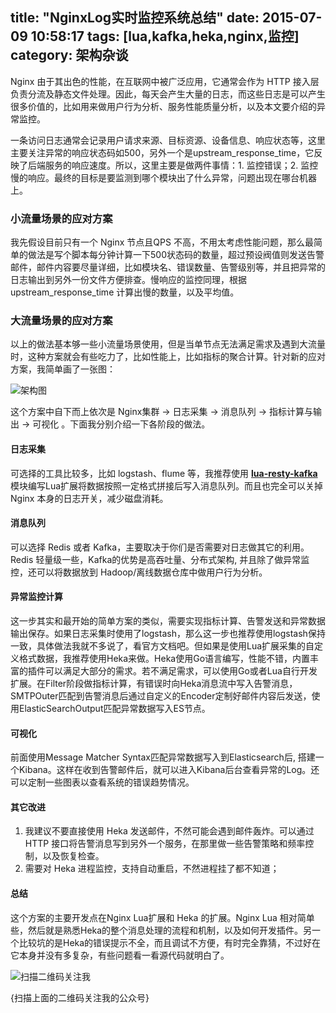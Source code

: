 title: "NginxLog实时监控系统总结"
date: 2015-07-09 10:58:17
tags: [lua,kafka,heka,nginx,监控]
category: 架构杂谈
---


Nginx 由于其出色的性能，在互联网中被广泛应用，它通常会作为 HTTP 接入层负责分流及静态文件处理。因此，每天会产生大量的日志，而这些日志是可以产生很多价值的，比如用来做用户行为分析、服务性能质量分析，以及本文要介绍的异常监控。

一条访问日志通常会记录用户请求来源、目标资源、设备信息、响应状态等，这里主要关注异常的响应状态码如500，另外一个是upstream_response_time，它反映了后端服务的响应速度。所以，这里主要是做两件事情：1. 监控错误；2. 监控慢的响应。最终的目标是要监测到哪个模块出了什么异常，问题出现在哪台机器上。

### 小流量场景的应对方案

我先假设目前只有一个 Nginx 节点且QPS 不高，不用太考虑性能问题，那么最简单的做法是写个脚本每分钟计算一下500状态码的数量，超过预设阀值则发送告警邮件，邮件内容要尽量详细，比如模块名、错误数量、告警级别等，并且把异常的日志输出到另外一份文件方便排查。慢响应的监控同理，根据 upstream_response_time 计算出慢的数量，以及平均值。

### 大流量场景的应对方案

以上的做法基本够一些小流量场景使用，但是当单节点无法满足需求及遇到大流量时，这种方案就会有些吃力了，比如性能上，比如指标的聚合计算。针对新的应对方案，我简单画了一张图：

![架构图](http://7lrvxo.com1.z0.glb.clouddn.com/images/NginxLog监控架构图.png)

这个方案中自下而上依次是 Nginx集群 -> 日志采集 -> 消息队列 -> 指标计算与输出 -> 可视化 。下面我分别介绍一下各阶段的做法。

#### 日志采集

可选择的工具比较多，比如 logstash、flume 等，我推荐使用 **[lua-resty-kafka](https://github.com/doujiang24/lua-resty-kafka)** 模块编写Lua扩展将数据按照一定格式拼接后写入消息队列。而且也完全可以关掉 Nginx 本身的日志开关，减少磁盘消耗。

#### 消息队列

可以选择 Redis 或者 Kafka，主要取决于你们是否需要对日志做其它的利用。Redis 轻量级一些，Kafka的优势是高吞吐量、分布式架构, 并且除了做异常监控，还可以将数据放到 Hadoop/离线数据仓库中做用户行为分析。

#### 异常监控计算

这一步其实和最开始的简单方案的类似，需要实现指标计算、告警发送和异常数据输出保存。如果日志采集时使用了logstash，那么这一步也推荐使用logstash保持一致，具体做法我就不多说了，看官方文档吧。但如果是使用Lua扩展采集的自定义格式数据，我推荐使用Heka来做。Heka使用Go语言编写，性能不错，内置丰富的插件可以满足大部分的需求。若不满足需求，可以使用Go或者Lua自行开发扩展。在Filter阶段做指标计算，有错误时向Heka消息流中写入告警消息，SMTPOuter匹配到告警消息后通过自定义的Encoder定制好邮件内容后发送，使用ElasticSearchOutput匹配异常数据写入ES节点。

#### 可视化

前面使用Message Matcher Syntax匹配异常数据写入到Elasticsearch后, 搭建一个Kibana。这样在收到告警邮件后，就可以进入Kibana后台查看异常的Log。还可以定制一些图表以查看系统的错误趋势情况。

#### 其它改进

1. 我建议不要直接使用 Heka 发送邮件，不然可能会遇到邮件轰炸。可以通过 HTTP 接口将告警消息写到另外一个服务，在那里做一些告警策略和频率控制，以及恢复检查。
2. 需要对 Heka 进程监控，支持自动重启，不然进程挂了都不知道；

#### 总结

这个方案的主要开发点在Nginx Lua扩展和 Heka 的扩展。Nginx Lua 相对简单些，然后就是熟悉Heka的整个消息处理的流程和机制，以及如何开发插件。另一个比较坑的是Heka的错误提示不全，而且调试不方便，有时完全靠猜，不过好在它本身并没有多复杂，有些问题看一看源代码就明白了。

![扫描二维码关注我](http://ww4.sinaimg.cn/large/b196a42dgw1f2r0uqcno4j209k09kwef.jpg)

{扫描上面的二维码关注我的公众号}